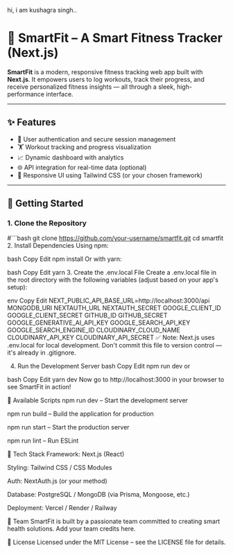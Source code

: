 hi, i am kushagra singh..
# 💪 SmartFit – A Smart Fitness Tracker (Next.js)

**SmartFit** is a modern, responsive fitness tracking web app built with **Next.js**. It empowers users to log workouts, track their progress, and receive personalized fitness insights — all through a sleek, high-performance interface.

---

## ✨ Features

- 🔐 User authentication and secure session management
- 🏋️ Workout tracking and progress visualization
- 📈 Dynamic dashboard with analytics
- 🌐 API integration for real-time data (optional)
- 🎯 Responsive UI using Tailwind CSS (or your chosen framework)

---

## 🚀 Getting Started

### 1. Clone the Repository

#```bash
git clone https://github.com/your-username/smartfit.git
cd smartfit
2. Install Dependencies
Using npm:

bash
Copy
Edit
npm install
Or with yarn:

bash
Copy
Edit
yarn
3. Create the .env.local File
Create a .env.local file in the root directory with the following variables (adjust based on your app's setup):

env
Copy
Edit
NEXT_PUBLIC_API_BASE_URL=http://localhost:3000/api
MONGODB_URI
NEXTAUTH_URL
NEXTAUTH_SECRET
GOOGLE_CLIENT_ID
GOOGLE_CLIENT_SECRET
GITHUB_ID
GITHUB_SECRET
GOOGLE_GENERATIVE_AI_API_KEY
GOOGLE_SEARCH_API_KEY
GOOGLE_SEARCH_ENGINE_ID
CLOUDINARY_CLOUD_NAME
CLOUDINARY_API_KEY
CLOUDINARY_API_SECRET
✅ Note: Next.js uses .env.local for local development. Don't commit this file to version control — it's already in .gitignore.

4. Run the Development Server
bash
Copy
Edit
npm run dev
or

bash
Copy
Edit
yarn dev
Now go to http://localhost:3000 in your browser to see SmartFit in action!

🧪 Available Scripts
npm run dev – Start the development server

npm run build – Build the application for production

npm run start – Start the production server

npm run lint – Run ESLint

🧠 Tech Stack
Framework: Next.js (React)

Styling: Tailwind CSS / CSS Modules

Auth: NextAuth.js (or your method)

Database: PostgreSQL / MongoDB (via Prisma, Mongoose, etc.)

Deployment: Vercel / Render / Railway

👥 Team
SmartFit is built by a passionate team committed to creating smart health solutions.
Add your team credits here.

📄 License
Licensed under the MIT License – see the LICENSE file for details.

